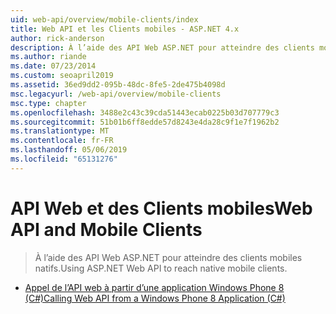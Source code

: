 ```yaml
---
uid: web-api/overview/mobile-clients/index
title: Web API et les Clients mobiles - ASP.NET 4.x
author: rick-anderson
description: À l’aide des API Web ASP.NET pour atteindre des clients mobiles natifs.
ms.author: riande
ms.date: 07/23/2014
ms.custom: seoapril2019
ms.assetid: 36ed9dd2-095b-48dc-8fe5-2de475b4098d
msc.legacyurl: /web-api/overview/mobile-clients
msc.type: chapter
ms.openlocfilehash: 3488e2c43c39cda51443ecab0225b03d707779c3
ms.sourcegitcommit: 51b01b6ff8edde57d8243e4da28c9f1e7f1962b2
ms.translationtype: MT
ms.contentlocale: fr-FR
ms.lasthandoff: 05/06/2019
ms.locfileid: "65131276"
---
```

# <a name="web-api-and-mobile-clients"></a><span data-ttu-id="5dcbe-103">API Web et des Clients mobiles</span><span class="sxs-lookup"><span data-stu-id="5dcbe-103">Web API and Mobile Clients</span></span>

> <span data-ttu-id="5dcbe-104">À l’aide des API Web ASP.NET pour atteindre des clients mobiles natifs.</span><span class="sxs-lookup"><span data-stu-id="5dcbe-104">Using ASP.NET Web API to reach native mobile clients.</span></span>

- [<span data-ttu-id="5dcbe-105">Appel de l’API web à partir d’une application Windows Phone 8 (C#)</span><span class="sxs-lookup"><span data-stu-id="5dcbe-105">Calling Web API from a Windows Phone 8 Application (C#)</span></span>](calling-web-api-from-a-windows-phone-8-application.md)
